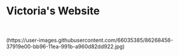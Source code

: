 # Victoria's Website

<br>
<br>
(https://user-images.githubusercontent.com/66035385/86268456-37919e00-bb96-11ea-991b-a960d82dd922.jpg)
